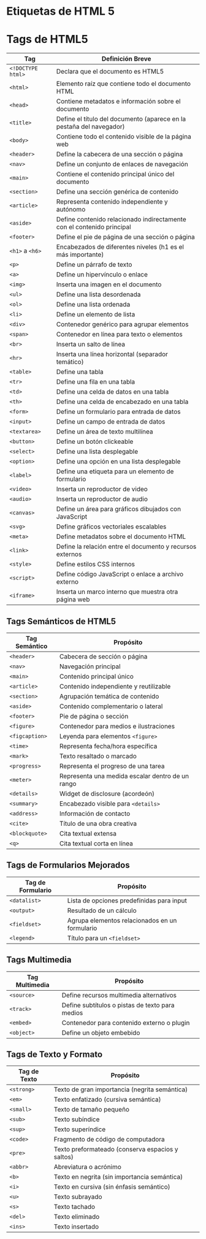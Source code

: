 # Etiquetas de HTML 5
# Tags de HTML5

| Tag | Definición Breve |
|-----|------------------|
| `<!DOCTYPE html>` | Declara que el documento es HTML5 |
| `<html>` | Elemento raíz que contiene todo el documento HTML |
| `<head>` | Contiene metadatos e información sobre el documento |
| `<title>` | Define el título del documento (aparece en la pestaña del navegador) |
| `<body>` | Contiene todo el contenido visible de la página web |
| `<header>` | Define la cabecera de una sección o página |
| `<nav>` | Define un conjunto de enlaces de navegación |
| `<main>` | Contiene el contenido principal único del documento |
| `<section>` | Define una sección genérica de contenido |
| `<article>` | Representa contenido independiente y autónomo |
| `<aside>` | Define contenido relacionado indirectamente con el contenido principal |
| `<footer>` | Define el pie de página de una sección o página |
| `<h1>` a `<h6>` | Encabezados de diferentes niveles (h1 es el más importante) |
| `<p>` | Define un párrafo de texto |
| `<a>` | Define un hipervínculo o enlace |
| `<img>` | Inserta una imagen en el documento |
| `<ul>` | Define una lista desordenada |
| `<ol>` | Define una lista ordenada |
| `<li>` | Define un elemento de lista |
| `<div>` | Contenedor genérico para agrupar elementos |
| `<span>` | Contenedor en línea para texto o elementos |
| `<br>` | Inserta un salto de línea |
| `<hr>` | Inserta una línea horizontal (separador temático) |
| `<table>` | Define una tabla |
| `<tr>` | Define una fila en una tabla |
| `<td>` | Define una celda de datos en una tabla |
| `<th>` | Define una celda de encabezado en una tabla |
| `<form>` | Define un formulario para entrada de datos |
| `<input>` | Define un campo de entrada de datos |
| `<textarea>` | Define un área de texto multilínea |
| `<button>` | Define un botón clickeable |
| `<select>` | Define una lista desplegable |
| `<option>` | Define una opción en una lista desplegable |
| `<label>` | Define una etiqueta para un elemento de formulario |
| `<video>` | Inserta un reproductor de video |
| `<audio>` | Inserta un reproductor de audio |
| `<canvas>` | Define un área para gráficos dibujados con JavaScript |
| `<svg>` | Define gráficos vectoriales escalables |
| `<meta>` | Define metadatos sobre el documento HTML |
| `<link>` | Define la relación entre el documento y recursos externos |
| `<style>` | Define estilos CSS internos |
| `<script>` | Define código JavaScript o enlace a archivo externo |
| `<iframe>` | Inserta un marco interno que muestra otra página web |

## Tags Semánticos de HTML5

| Tag Semántico | Propósito |
|---------------|-----------|
| `<header>` | Cabecera de sección o página |
| `<nav>` | Navegación principal |
| `<main>` | Contenido principal único |
| `<article>` | Contenido independiente y reutilizable |
| `<section>` | Agrupación temática de contenido |
| `<aside>` | Contenido complementario o lateral |
| `<footer>` | Pie de página o sección |
| `<figure>` | Contenedor para medios e ilustraciones |
| `<figcaption>` | Leyenda para elementos `<figure>` |
| `<time>` | Representa fecha/hora específica |
| `<mark>` | Texto resaltado o marcado |
| `<progress>` | Representa el progreso de una tarea |
| `<meter>` | Representa una medida escalar dentro de un rango |
| `<details>` | Widget de disclosure (acordeón) |
| `<summary>` | Encabezado visible para `<details>` |
| `<address>` | Información de contacto |
| `<cite>` | Título de una obra creativa |
| `<blockquote>` | Cita textual extensa |
| `<q>` | Cita textual corta en línea |

## Tags de Formularios Mejorados

| Tag de Formulario | Propósito |
|-------------------|-----------|
| `<datalist>` | Lista de opciones predefinidas para input |
| `<output>` | Resultado de un cálculo |
| `<fieldset>` | Agrupa elementos relacionados en un formulario |
| `<legend>` | Título para un `<fieldset>` |

## Tags Multimedia

| Tag Multimedia | Propósito |
|----------------|-----------|
| `<source>` | Define recursos multimedia alternativos |
| `<track>` | Define subtítulos o pistas de texto para medios |
| `<embed>` | Contenedor para contenido externo o plugin |
| `<object>` | Define un objeto embebido |

## Tags de Texto y Formato

| Tag de Texto | Propósito |
|--------------|-----------|
| `<strong>` | Texto de gran importancia (negrita semántica) |
| `<em>` | Texto enfatizado (cursiva semántica) |
| `<small>` | Texto de tamaño pequeño |
| `<sub>` | Texto subíndice |
| `<sup>` | Texto superíndice |
| `<code>` | Fragmento de código de computadora |
| `<pre>` | Texto preformateado (conserva espacios y saltos) |
| `<abbr>` | Abreviatura o acrónimo |
| `<b>` | Texto en negrita (sin importancia semántica) |
| `<i>` | Texto en cursiva (sin énfasis semántico) |
| `<u>` | Texto subrayado |
| `<s>` | Texto tachado |
| `<del>` | Texto eliminado |
| `<ins>` | Texto insertado |



```html

```